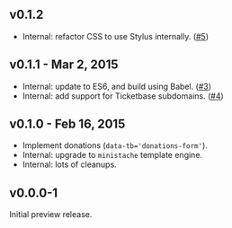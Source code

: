 ## v0.1.2

 * Internal: refactor CSS to use Stylus internally. ([#5])

## v0.1.1 - Mar 2, 2015

 * Internal: update to ES6, and build using Babel. ([#3])
 * Internal: add support for Ticketbase subdomains. ([#4])

## v0.1.0 - Feb 16, 2015

 * Implement donations (`data-tb='donations-form'`).
 * Internal: upgrade to `ministache` template engine.
 * Internal: lots of cleanups.

## v0.0.0-1

Initial preview release.

[#3]: https://github.com/ticketbase/ticketbase-js/issues/3
[#4]: https://github.com/ticketbase/ticketbase-js/issues/4
[#5]: https://github.com/ticketbase/ticketbase-js/issues/5
